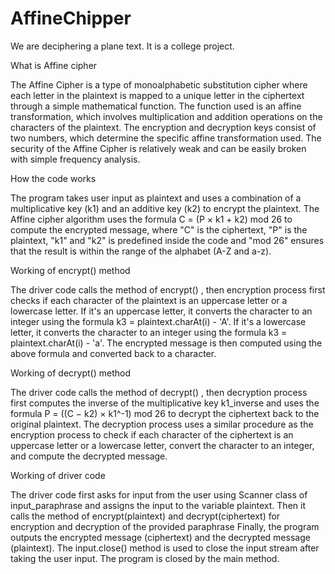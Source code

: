 # AffineChipper
We are deciphering a plane text.
It is a college project.

What is Affine cipher

The Affine Cipher is a type of monoalphabetic substitution cipher where each letter in the plaintext is mapped to a unique letter in the ciphertext through a simple mathematical function. The function used is an affine transformation, which involves multiplication and addition operations on the characters of the plaintext. The encryption and decryption keys consist of two numbers, which determine the specific affine transformation used. The security of the Affine Cipher is relatively weak and can be easily broken with simple frequency analysis.

How the code works

The program takes user input as plaintext and uses a combination of a multiplicative key (k1) and an additive key (k2) to encrypt the plaintext. The Affine cipher algorithm uses the formula C = (P × k1 + k2) mod 26 to compute the encrypted message, where "C" is the ciphertext, "P" is the plaintext, "k1" and "k2" is predefined inside the code and "mod 26" ensures that the result is within the range of the alphabet (A-Z and a-z).

Working of encrypt() method

The driver code calls the method of encrypt() , then encryption process first checks if each character of the plaintext is an uppercase letter or a lowercase letter. If it's an uppercase letter, it converts the character to an integer using the formula k3 = plaintext.charAt(i) - 'A'. If it's a lowercase letter, it converts the character to an integer using the formula k3 = plaintext.charAt(i) - 'a'. The encrypted message is then computed using the above formula and converted back to a character.

Working of decrypt() method

The driver code calls the method of decrypt() , then decryption process first computes the inverse of the multiplicative key k1_inverse and uses the formula P = ((C − k2) × k1^-1) mod 26 to decrypt the ciphertext back to the original plaintext. The decryption process uses a similar procedure as the encryption process to check if each character of the ciphertext is an uppercase letter or a lowercase letter, convert the character to an integer, and compute the decrypted message.

Working of driver code

The driver code first asks for input from the user using Scanner class of input_paraphrase and assigns the input to the variable plaintext. Then it calls the method of encrypt(plaintext) and decrypt(ciphertext) for encryption and decryption of the provided paraphrase Finally, the program outputs the encrypted message (ciphertext) and the decrypted message (plaintext). The input.close() method is used to close the input stream after taking the user input. The program is closed by the main method.
